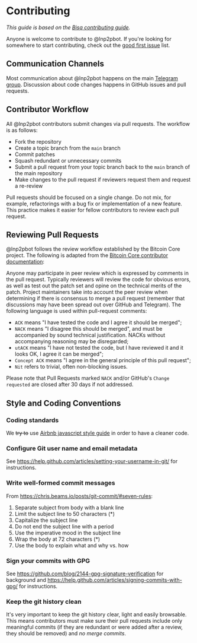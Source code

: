 # Contributing

_This guide is based on the [Bisq contributing guide](https://github.com/bisq-network/bisq/blob/master/CONTRIBUTING.md)._

Anyone is welcome to contribute to @lnp2pbot. If you're looking for somewhere to start contributing, check out the [good first issue](https://github.com/grunch/p2plnbot/issues?q=is%3Aopen+is%3Aissue+label%3A"good+first+issue") list.

## Communication Channels

Most communication about @lnp2pbot happens on the main [Telegram group](https://t.me/lnp2pbotHelp). Discussion about code changes happens in GitHub issues and pull requests.

## Contributor Workflow

All @lnp2pbot contributors submit changes via pull requests. The workflow is as follows:

 - Fork the repository
 - Create a topic branch from the `main` branch
 - Commit patches
 - Squash redundant or unnecessary commits
 - Submit a pull request from your topic branch back to the `main` branch of the main repository
 - Make changes to the pull request if reviewers request them and request a re-review

Pull requests should be focused on a single change. Do not mix, for example, refactorings with a bug fix or implementation of a new feature. This practice makes it easier for fellow contributors to review each pull request.

## Reviewing Pull Requests

@lnp2pbot follows the review workflow established by the Bitcoin Core project. The following is adapted from the [Bitcoin Core contributor documentation](https://github.com/bitcoin/bitcoin/blob/master/CONTRIBUTING.md#peer-review):

Anyone may participate in peer review which is expressed by comments in the pull request. Typically reviewers will review the code for obvious errors, as well as test out the patch set and opine on the technical merits of the patch. Project maintainers take into account the peer review when determining if there is consensus to merge a pull request (remember that discussions may have been spread out over GitHub and Telegram). The following language is used within pull-request comments:

 - `ACK` means "I have tested the code and I agree it should be merged";
 - `NACK` means "I disagree this should be merged", and must be accompanied by sound technical justification. NACKs without accompanying reasoning may be disregarded;
 - `utACK` means "I have not tested the code, but I have reviewed it and it looks OK, I agree it can be merged";
 - `Concept ACK` means "I agree in the general principle of this pull request";
 - `Nit` refers to trivial, often non-blocking issues.

Please note that Pull Requests marked `NACK` and/or GitHub's `Change requested` are closed after 30 days if not addressed.

## Style and Coding Conventions

### Coding standards

We ~~try to~~ use [Airbnb javascript style guide](https://github.com/airbnb/javascript) in order to have a cleaner code.

### Configure Git user name and email metadata

See https://help.github.com/articles/setting-your-username-in-git/ for instructions.

### Write well-formed commit messages

From https://chris.beams.io/posts/git-commit/#seven-rules:

 1. Separate subject from body with a blank line
 2. Limit the subject line to 50 characters (*)
 3. Capitalize the subject line
 4. Do not end the subject line with a period
 5. Use the imperative mood in the subject line
 6. Wrap the body at 72 characters (*)
 7. Use the body to explain what and why vs. how


### Sign your commits with GPG

See https://github.com/blog/2144-gpg-signature-verification for background and
https://help.github.com/articles/signing-commits-with-gpg/ for instructions.

### Keep the git history clean

It's very important to keep the git history clear, light and easily browsable. This means contributors must make sure their pull requests include only meaningful commits (if they are redundant or were added after a review, they should be removed) and _no merge commits_.
